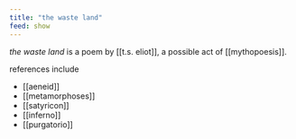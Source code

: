 ```yaml
---
title: "the waste land"
feed: show
---
```


_the waste land_ is a poem by [[t.s. eliot]], a possible act of [[mythopoesis]].

references include

- [[aeneid]]
- [[metamorphoses]]
- [[satyricon]]
- [[inferno]]
- [[purgatorio]]